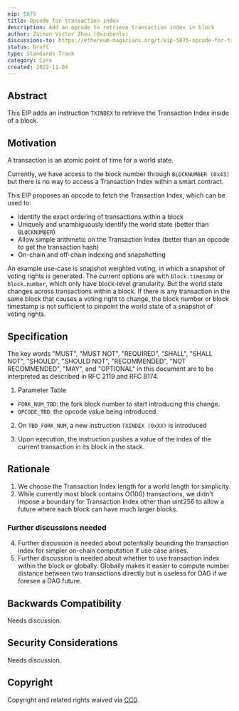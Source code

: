 ```yaml
---
eip: 5875
title: Opcode for transaction index
description: Add an opcode to retrieve transaction index in block
author: Zainan Victor Zhou (@xinbenlv)
discussions-to: https://ethereum-magicians.org/t/eip-5875-opcode-for-transaction-number-in-a-block/11612
status: Draft
type: Standards Track
category: Core
created: 2022-11-04
---
```


## Abstract

This EIP adds an instruction `TXINDEX` to retrieve the Transaction Index inside of a block.

## Motivation

A transaction is an atomic point of time for a world state.

Currently, we have access to the block number through `BLOCKNUMBER (0x43)` but there is no way to access a Transaction Index within a smart contract.

This EIP proposes an opcode to fetch the Transaction Index, which can be used to:

* Identify the exact ordering of transactions within a block
* Uniquely and unambiguously identify the world state (better than `BLOCKNUMBER`)
* Allow simple arithmetic on the Transaction Index (better than an opcode to get the transaction hash)
* On-chain and off-chain indexing and snapshotting

An example use-case is snapshot weighted voting, in which a snapshot of voting rights is generated. The current options are with `block.timesamp` or `block.number`, which only have block-level granularity. But the world state changes across transactions within a block. If there is any transaction in the same block that causes a voting right to change, the block number or block timestamp is not sufficient to pinpoint the world state of a snapshot of voting rights.

## Specification

The key words "MUST", "MUST NOT", "REQUIRED", "SHALL", "SHALL NOT", "SHOULD", "SHOULD NOT", "RECOMMENDED", "NOT RECOMMENDED", "MAY", and "OPTIONAL" in this document are to be interpreted as described in RFC 2119 and RFC 8174.

1. Parameter Table

* `FORK_NUM_TBD`: the fork block number to start introducing this change.
* `OPCODE_TBD`: the opcode value being introduced.

2. On `TBD_FORK_NUM`, a new instruction `TXINDEX (0xXX)` is introduced

3. Upon execution, the instruction pushes a value of the index of the current transaction in its block in the stack.

## Rationale

1. We choose the Transaction Index length for a world length for simplicity.
2. While currently most block contains O(100) transactions, we didn't impose a boundary for Transaction Index other than uint256 to allow
a future where each block can have much larger blocks.

### Further discussions needed

4. Further discussion is needed about potentially bounding the transaction index for simpler on-chain computation if use case arises.
5. Further discussion is needed about whether to use transaction index within the block or globally. Globally makes it easier to compute number distance between two transactions directly but is useless for DAG
if we foresee a DAG future.

## Backwards Compatibility

Needs discussion.

## Security Considerations

Needs discussion.

## Copyright

Copyright and related rights waived via [CC0](../LICENSE.md).
